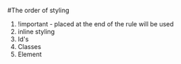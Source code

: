 #The order of styling

1. !important - placed at the end of the rule will be used
2. inline styling
3. Id's
4. Classes
5. Element
